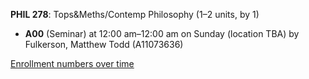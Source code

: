 **PHIL 278**: Tops&Meths/Contemp Philosophy (1–2 units, by 1)

- **A00** (Seminar) at 12:00 am–12:00 am on Sunday (location TBA) by Fulkerson, Matthew Todd (A11073636)

[Enrollment numbers over time](./PHIL278.tsv)
